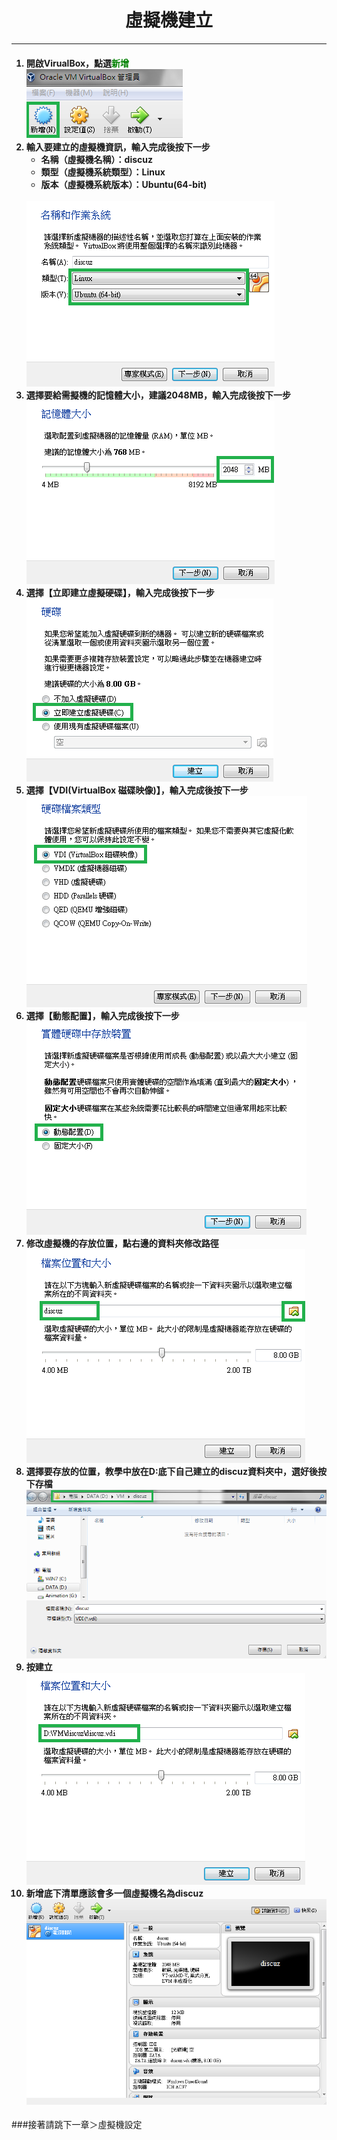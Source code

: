 # **<center>虛擬機建立**

---

<ol><h4>
  <li>開啟VirualBox，點選<font color='green'><b>新增</b></font>
  <br><img src='../img/virtual/part1_1.png'>
  <li>輸入要建立的虛擬機資訊，輸入完成後按下一步
    <ul>
      <li>名稱（虛擬機名稱）：discuz
      <li>類型（虛擬機系統類型）：Linux
      <li>版本（虛擬機系統版本）：Ubuntu(64-bit)
    </ul>
    <br><img src='../img/virtual/part1_2.png'>
  <li>選擇要給需擬機的記憶體大小，建議2048MB，輸入完成後按下一步
  <br><img src='../img/virtual/part1_3.png'>
  <li>選擇【立即建立虛擬硬碟】，輸入完成後按下一步
  <br><img src='../img/virtual/part1_4.png'>
  <li>選擇【VDI(VirtualBox 磁碟映像)】，輸入完成後按下一步
  <br><img src='../img/virtual/part1_5.png'>
  <li>選擇【動態配置】，輸入完成後按下一步
  <br><img src='../img/virtual/part1_6.png'>
  <li>修改虛擬機的存放位置，點右邊的資料夾修改路徑
  <br><img src='../img/virtual/part1_7.png'>
  <li>選擇要存放的位置，教學中放在D:底下自己建立的discuz資料夾中，選好後按下存檔
  <br><img src='../img/virtual/part1_8.png'>
  <li>按建立
  <br><img src='../img/virtual/part1_9.png'>
  <li>新增底下清單應該會多一個虛擬機名為discuz
  <br><img src='../img/virtual/part1_10.png'>
</font></ol>

###接著請跳下一章＞虛擬機設定